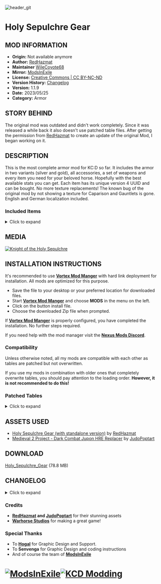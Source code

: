 ![header_git](https://github.com/wilecoyote/kcd-hsg/assets/1034673/2f1d9cab-982a-41ce-b567-0d410c31044f)

# Holy Sepulchre Gear

## MOD INFORMATION

* **Origin:**           Not available anymore
* **Author:**           [RedHazmat](https://www.nexusmods.com/users/51918456)
* **Maintainer**        [WileCoyote68](https://www.nexusmods.com/users/3428152)
* **Mirror:**           [ModsInExile](https://discourse.modsinexile.com/t/holy-sepulchre-gear/671)
* **License:**          [Creative Commons | CC BY-NC-ND](LICENSE.md)
* **Version History:**  [Changelog](CHANGELOG.md)
* **Version:**          1.1.9
* **Date:**             2023/05/25
* **Category:**         Armor

## STORY BEHIND
The original mod was outdated and didn't work completely. Since it was released a while back it also doesn't use patched table files. After getting the permission from [RedHazmat](https://www.nexusmods.com/kingdomcomedeliverance/users/51918456) to create an update of the original Mod, I began working on it.

## DESCRIPTION
This is the most complete armor mod for KC:D so far. It includes the armor in two variants (silver and gold), all accessories, a set of weapons and every item you need for your beloved horse. Hopefully with the best available stats you can get. Each item has its unique version 4 UUID and can be bought. No more texture replacements! The known bug of the original mod by not showing a texture for Caparison and Gauntlets is gone. English and German localization included.

### Included Items
<details>
<summary>Click to expand</summary>

#### Player
* **Accessoires:** Nacklace, Ring, Spurs
* **Armor:** Plain silver and silver with golden trim
* **Chainmail:** Chausses, Coif, Collar, 
* **Helmets:** Bascinet, Hounskull
* **Other Clothing:** Coif, Gambeson, Hauberk, Jupon, Padded Coif, Scarf
* **Off hand:** Shield
* **Weapons:** Axe, Bow, Hammer, Longsword, Mace and Saber

#### Horse
* Briddle, Caparison, Head Armor, Horse Shoe, Saddle
</details>

## MEDIA
[![Knight of the Holy Sepulchre](https://res.cloudinary.com/marcomontalbano/image/upload/v1685033253/video_to_markdown/images/youtube--YlUsLJcF-d4-c05b58ac6eb4c4700831b2b3070cd403.jpg)](https://www.youtube.com/watch?v=YlUsLJcF-d4 "Knight of the Holy Sepulchre")

## INSTALLATION INSTRUCTIONS
It's recommended to use **[Vortex Mod Manger](https://www.nexusmods.com/about/vortex/?)** with hard link deployment for installation. All mods are optimized for this purpose.

* Save the file to your desktop or your preferred location for downloaded files.
*  Start **[Vortex Mod Manger](https://www.nexusmods.com/about/vortex/?)** and choose **MODS** in the menu on the left.
* Click on the button install file.
* Choose the downloaded Zip file when prompted.

If **[Vortex Mod Manger](https://www.nexusmods.com/about/vortex/?)** is properly configured, you have completed the installation. No further steps required.

If you need help with the mod manager visit the **[Nexus Mods Discord](https://discord.gg/nexusmods)**.

### Compatibility
Unless otherwise noted, all my mods are compatible with each other as tables are patched but not overwritten.

If you use my mods in combination with older ones that completely overwrite tables, you should pay attention to the loading order. **However, it is not recommended to do this!**

### Patched Tables
<details>
<summary>Click to expand</summary>

* Data/Libs/Tables/item/armor.xml
* Data/Libs/Tables/item/armor2clothing_attachment.xml
* Data/Libs/Tables/item/clothing.xml
* Data/Libs/Tables/item/clothing_raycast.xml
* Data/Libs/Tables/item/equippable_item.xml
* Data/Libs/Tables/item/helmet.xml
* Data/Libs/Tables/item/item.xml
* Data/Libs/Tables/item/melee_weapon.xml
* Data/Libs/Tables/item/missile_weapon.xml
* Data/Libs/Tables/item/pickable_item.xml
* Data/Libs/Tables/item/player_item.xml
* Data/Libs/Tables/item/weapon.xml
* Data/Libs/Tables/shop/shop_type2item.xml
* Localization/English_xml/text_ui_items.xml
* Localization/German_xml/text_ui_items.xml
</details>

## ASSETS USED
* [Holy Sepulchre Gear (with standalone version)](https://www.nexusmods.com/kingdomcomedeliverance/mods/420) by [RedHazmat](https://www.nexusmods.com/kingdomcomedeliverance/users/51918456)
* [Medieval 2 Project - Dark Combat Jupon HRE Replacer](https://www.nexusmods.com/kingdomcomedeliverance/mods/1013) by [JudoPoptart](https://www.nexusmods.com/kingdomcomedeliverance/users/58464396)

## DOWNLOAD

[Holy_Sepulchre_Gear](https://discourse.modsinexile.com/uploads/short-url/yocR3V1jLdbXTAMSH9Sd0vfmOEz.zip) (78.8 MB)

## CHANGELOG
<details><summary>Click to expand</summary>

### Version 1.1.8
* Rebalanced some items
* Fixed silver plate chausses and cuirass
* Added an attachment to the gold decorated cuirass
* Switched to new naming convention for the table files
* Added modding_eula.txt to the package
* Updated mod.manifest

### Version 1.1.7
* Changed versioning
* Reduced overall size of the mod
* Fixed problem with clothes not shown in cut scenes
</details>

### Credits
* **[RedHazmat](https://www.nexusmods.com/kingdomcomedeliverance/users/51918456) and [JudoPoptart](https://www.nexusmods.com/kingdomcomedeliverance/users/58464396)** for their stunning assets
* **[Warhorse Studios](https://www.nexusmods.com/users/73695988)** for making a great game!

### Special Thanks
* To **[Hogal](https://www.nexusmods.com/users/18448489)** for Graphic Design and Support.
* To **Senvenga** for Graphic Design and coding instructions
* And of course the team of **[ModsInExile](https://discourse.modsinexile.com/about)**

# [![ModsInExile](https://github.com/wilecoyote/kcd-hsg/assets/1034673/dea5bd3c-d655-4838-8084-5643608f96d5)](https://discourse.modsinexile.com/)[![KCD Modding](https://github.com/wilecoyote/kcd-hsg/assets/1034673/3facff5e-f616-4aba-8749-1dec72f32a5c)](https://discord.gg/h89SS5VkvU "Join KCD Modding")
